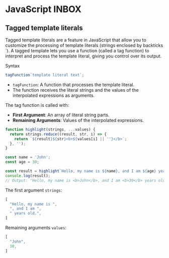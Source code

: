 # JavaScript INBOX

## Tagged template literals

Tagged template literals are a feature in JavaScript that allow you to customize the processing of template literals (strings enclosed by backticks \`). A tagged template lets you use a function (called a tag function) to interpret and process the template literal, giving you control over its output.

Syntax

```javascript
tagFunction`template literal text`;
```

- `tagFunction`: A function that processes the template literal.
- The function receives the literal strings and the values of the interpolated expressions as arguments.

 The tag function is called with:

- **First Argument**: An array of literal string parts.
- **Remaining Arguments**: Values of the interpolated expressions.

```javascript
function highlight(strings, ...values) {
  return strings.reduce((result, str, i) => {
    return `${result}${str}<b>${values[i] || ''}</b>`;
  }, '');
}

const name = 'John';
const age = 30;

const result = highlight`Hello, my name is ${name}, and I am ${age} years old.`;
console.log(result);
// Output: "Hello, my name is <b>John</b>, and I am <b>30</b> years old."
```

The first argument `strings`:

```javascript
[
  "Hello, my name is ",
  ", and I am ",
  " years old.",
]
```

Remaining arguments `values`:

```javascript
[
  "John",
  30,
]
```


